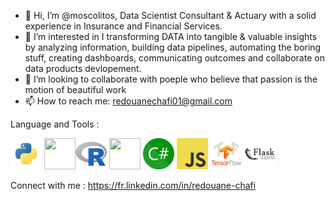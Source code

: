 - 👋 Hi, I’m @moscolitos, Data Scientist Consultant & Actuary with a solid experience in Insurance and Financial Services.
- 👀 I’m interested in I transforming DATA into tangible & valuable insights by analyzing information, building data pipelines, automating the boring stuff, creating dashboards, communicating outcomes and collaborate on data products devlopement.
- 💞️ I’m looking to collaborate with poeple who believe that passion is the motion of beautiful work
- 📫 How to reach me: redouanechafi01@gmail.com

<!--START_SECTION:programming  languages-->
Language and Tools :

<img height="50" width="50" src="https://raw.githubusercontent.com/github/explore/80688e429a7d4ef2fca1e82350fe8e3517d3494d/topics/python/python.png" /> <img height="50" width="50" src="https://streamlinehealthcare.com/wp-content/uploads/2020/10/SAS.png" /><img height="50" width="50" src="https://raw.githubusercontent.com/github/explore/80688e429a7d4ef2fca1e82350fe8e3517d3494d/topics/r/r.png" />
<img height="50" width="50" src="https://logodownload.org/wp-content/uploads/2021/06/google-cloud-logo-0.png"/>
<img height="50" width="50" src="https://raw.githubusercontent.com/github/explore/80688e429a7d4ef2fca1e82350fe8e3517d3494d/topics/csharp/csharp.png" />
<img height="50" width="50" src="https://raw.githubusercontent.com/github/explore/80688e429a7d4ef2fca1e82350fe8e3517d3494d/topics/javascript/javascript.png" />
<img height="50" width="50" src="https://raw.githubusercontent.com/github/explore/80688e429a7d4ef2fca1e82350fe8e3517d3494d/topics/tensorflow/tensorflow.png" />
<img height="50" width="50" src="https://raw.githubusercontent.com/github/explore/80688e429a7d4ef2fca1e82350fe8e3517d3494d/topics/flask/flask.png" />




<!--END_SECTION:programming  languages-->


Connect with me : https://fr.linkedin.com/in/redouane-chafi
